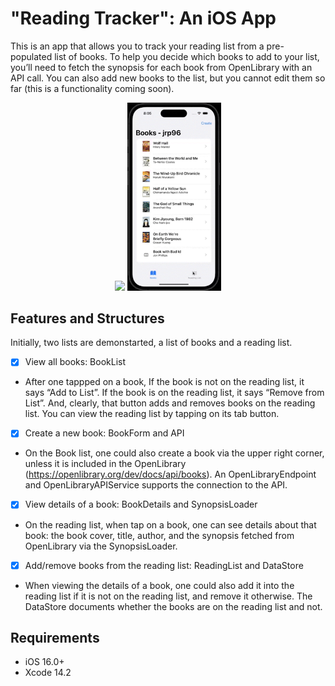 # "Reading Tracker": An iOS App <br />
<p>
     This is an app that allows you to track your reading list from a pre-populated list of books. To help you decide which books to add to your list, you’ll need to fetch the synopsis for each book from OpenLibrary with an API call. You can also add new books to the list, but you cannot edit them so far (this is a functionality coming soon).
</p>

<p align="center">
<img src= "create.gif" width="150" >
<img src= "list.gif" width="150" >
</p>

## Features and Structures

Initially, two lists are demonstarted, a list of books and a reading list. 

- [x] View all books: BookList

* After one tappped on a book, If the book is not on the reading list, it says “Add to List”. If the book is on the reading list, it says “Remove from List”. And, clearly, that button adds and removes books on the reading list. You can view the reading list by tapping on its tab button. 

- [x] Create a new book: BookForm and API

- On the Book list, one could also create a book via the upper right corner, unless it is included in the OpenLibrary (https://openlibrary.org/dev/docs/api/books). An OpenLibraryEndpoint and OpenLibraryAPIService supports the connection to the API.

- [x] View details of a book: BookDetails and SynopsisLoader

- On the reading list, when tap on a book, one can see details about that book: the book cover, title, author, and the synopsis fetched from OpenLibrary via the SynopsisLoader.

- [x] Add/remove books from the reading list: ReadingList and DataStore

- When viewing the details of a book, one could also add it into the reading list if it is not on the reading list, and remove it otherwise. The DataStore documents whether the books are on the reading list and not.

## Requirements

- iOS 16.0+
- Xcode 14.2


